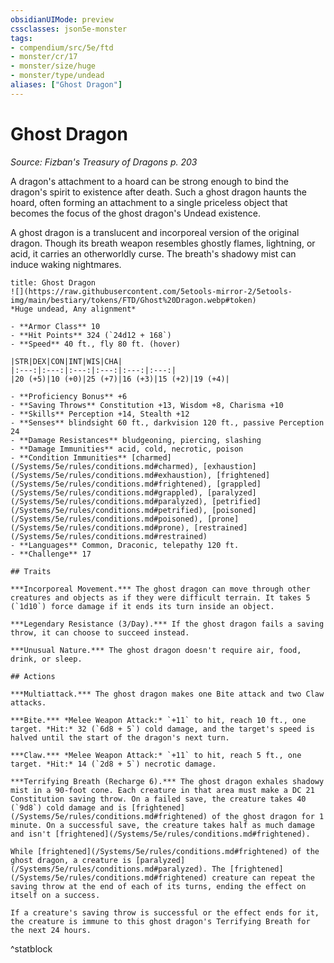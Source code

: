 ```yaml
---
obsidianUIMode: preview
cssclasses: json5e-monster
tags:
- compendium/src/5e/ftd
- monster/cr/17
- monster/size/huge
- monster/type/undead
aliases: ["Ghost Dragon"]
---
```

# Ghost Dragon
*Source: Fizban's Treasury of Dragons p. 203*  

A dragon's attachment to a hoard can be strong enough to bind the dragon's spirit to existence after death. Such a ghost dragon haunts the hoard, often forming an attachment to a single priceless object that becomes the focus of the ghost dragon's Undead existence.

A ghost dragon is a translucent and incorporeal version of the original dragon. Though its breath weapon resembles ghostly flames, lightning, or acid, it carries an otherworldly curse. The breath's shadowy mist can induce waking nightmares.

```ad-statblock
title: Ghost Dragon
![](https://raw.githubusercontent.com/5etools-mirror-2/5etools-img/main/bestiary/tokens/FTD/Ghost%20Dragon.webp#token)
*Huge undead, Any alignment*

- **Armor Class** 10
- **Hit Points** 324 (`24d12 + 168`)
- **Speed** 40 ft., fly 80 ft. (hover)

|STR|DEX|CON|INT|WIS|CHA|
|:---:|:---:|:---:|:---:|:---:|:---:|
|20 (+5)|10 (+0)|25 (+7)|16 (+3)|15 (+2)|19 (+4)|

- **Proficiency Bonus** +6
- **Saving Throws** Constitution +13, Wisdom +8, Charisma +10
- **Skills** Perception +14, Stealth +12
- **Senses** blindsight 60 ft., darkvision 120 ft., passive Perception 24
- **Damage Resistances** bludgeoning, piercing, slashing
- **Damage Immunities** acid, cold, necrotic, poison
- **Condition Immunities** [charmed](/Systems/5e/rules/conditions.md#charmed), [exhaustion](/Systems/5e/rules/conditions.md#exhaustion), [frightened](/Systems/5e/rules/conditions.md#frightened), [grappled](/Systems/5e/rules/conditions.md#grappled), [paralyzed](/Systems/5e/rules/conditions.md#paralyzed), [petrified](/Systems/5e/rules/conditions.md#petrified), [poisoned](/Systems/5e/rules/conditions.md#poisoned), [prone](/Systems/5e/rules/conditions.md#prone), [restrained](/Systems/5e/rules/conditions.md#restrained)
- **Languages** Common, Draconic, telepathy 120 ft.
- **Challenge** 17

## Traits

***Incorporeal Movement.*** The ghost dragon can move through other creatures and objects as if they were difficult terrain. It takes 5 (`1d10`) force damage if it ends its turn inside an object.

***Legendary Resistance (3/Day).*** If the ghost dragon fails a saving throw, it can choose to succeed instead.

***Unusual Nature.*** The ghost dragon doesn't require air, food, drink, or sleep.

## Actions

***Multiattack.*** The ghost dragon makes one Bite attack and two Claw attacks.

***Bite.*** *Melee Weapon Attack:* `+11` to hit, reach 10 ft., one target. *Hit:* 32 (`6d8 + 5`) cold damage, and the target's speed is halved until the start of the dragon's next turn.

***Claw.*** *Melee Weapon Attack:* `+11` to hit, reach 5 ft., one target. *Hit:* 14 (`2d8 + 5`) necrotic damage.

***Terrifying Breath (Recharge 6).*** The ghost dragon exhales shadowy mist in a 90-foot cone. Each creature in that area must make a DC 21 Constitution saving throw. On a failed save, the creature takes 40 (`9d8`) cold damage and is [frightened](/Systems/5e/rules/conditions.md#frightened) of the ghost dragon for 1 minute. On a successful save, the creature takes half as much damage and isn't [frightened](/Systems/5e/rules/conditions.md#frightened).

While [frightened](/Systems/5e/rules/conditions.md#frightened) of the ghost dragon, a creature is [paralyzed](/Systems/5e/rules/conditions.md#paralyzed). The [frightened](/Systems/5e/rules/conditions.md#frightened) creature can repeat the saving throw at the end of each of its turns, ending the effect on itself on a success.

If a creature's saving throw is successful or the effect ends for it, the creature is immune to this ghost dragon's Terrifying Breath for the next 24 hours.
```
^statblock